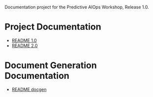 Documentation project for the Predictive AIOps Workshop, Release 1.0.

# Project Documentation

* [README 1.0](1.0/README.md)
* [README 2.0](2.0/README.md)

# Document Generation Documentation

* [README docgen](README-docgen.md)
